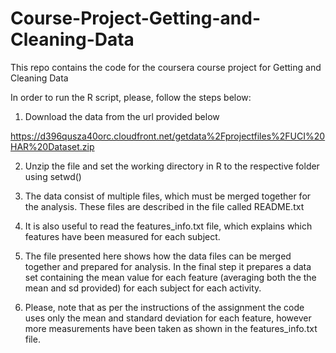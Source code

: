 # Course-Project-Getting-and-Cleaning-Data
This repo contains the code for the coursera course project for Getting and Cleaning Data

In order to run the R script, please, follow the steps below:

1. Download the data from the url provided below

https://d396qusza40orc.cloudfront.net/getdata%2Fprojectfiles%2FUCI%20HAR%20Dataset.zip 

2. Unzip the file and set the working directory in R to the respective folder using setwd()

3. The data consist of multiple files, which must be merged together for the analysis. These files are described in the file called README.txt 

4. It is also useful to read the features_info.txt file, which explains which features have been measured for each subject.

5. The file presented here shows how the data files can be merged together and prepared for analysis. In the final step it prepares a data set containing the mean value for each feature (averaging both the the mean and sd provided) for each subject for each activity. 

6. Please, note that as per the instructions of the assignment the code uses only the mean and standard deviation for each feature, however more measurements have been taken as shown in the features_info.txt file. 
